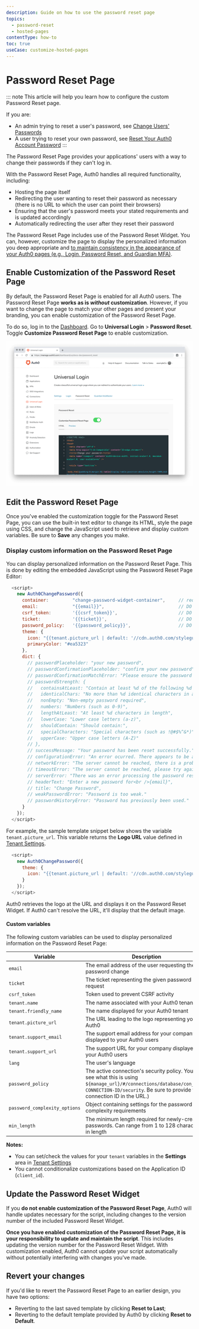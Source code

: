 ```yaml
---
description: Guide on how to use the password reset page
topics:
  - password-reset
  - hosted-pages
contentType: how-to
toc: true
useCase: customize-hosted-pages
---
```

# Password Reset Page

::: note
This article will help you learn how to configure the custom Password Reset page.

If you are:

* An admin trying to reset a user's password, see [Change Users' Passwords](/connections/database/password-change)
* A user trying to reset your own password, see [Reset Your Auth0 Account Password](/support/reset-account-password)
:::

The Password Reset Page provides your applications' users with a way to change their passwords if they can't log in.

With the Password Reset Page, Auth0 handles all required functionality, including:

* Hosting the page itself
* Redirecting the user wanting to reset their password as necessary (there is no URL to which the user can point their browsers)
* Ensuring that the user's password meets your stated requirements and is updated accordingly
* Automatically redirecting the user after they reset their password

The Password Reset Page includes use of the Password Reset Widget. You can, however, customize the page to display the personalized information you deep appropriate and [to maintain consistency in the appearance of your Auth0 pages (e.g., Login, Password Reset, and Guardian MFA)](/universal-login/advanced-customization).

## Enable Customization of the Password Reset Page

By default, the Password Reset Page is enabled for all Auth0 users. The Password Reset Page **works as is *without* customization**. However, if you want to change the page to match your other pages and present your branding, you can enable customization of the Password Reset Page.

To do so, log in to the [Dashboard](${manage_url}/#/password_reset). Go to **Universal Login** > **Password Reset**. Toggle **Customize Password Reset Page** to enable customization. 

![Hosted Password Reset Page](/media/articles/universal-login/password-reset.png)

## Edit the Password Reset Page

Once you've enabled the customization toggle for the Password Reset Page, you can use the built-in text editor to change its HTML, style the page using CSS, and change the JavaScript used to retrieve and display custom variables. Be sure to **Save** any changes you make.

### Display custom information on the Password Reset Page

You can display personalized information on the Password Reset Page. This is done by editing the embedded JavaScript using the Password Reset Page Editor:

```js
  <script>
    new Auth0ChangePassword({
      container:         "change-password-widget-container",     // required
      email:             "{{email}}",                            // DO NOT CHANGE THIS
      csrf_token:        '{{csrf_token}}',                       // DO NOT CHANGE THIS
      ticket:            '{{ticket}}',                           // DO NOT CHANGE THIS
      password_policy:   '{{password_policy}}',                  // DO NOT CHANGE THIS
      theme: {
        icon: "{{tenant.picture_url | default: '//cdn.auth0.com/styleguide/1.0.0/img/badge.png'}}",
        primaryColor: "#ea5323"
      },
      dict: {
        // passwordPlaceholder: "your new password",
        // passwordConfirmationPlaceholder: "confirm your new password",
        // passwordConfirmationMatchError: "Please ensure the password and the confirmation are the same.",
        // passwordStrength: {
        //   containsAtLeast: "Contain at least %d of the following %d types of characters:",
        //   identicalChars: "No more than %d identical characters in a row (such as, \"%s\" not allowed)",
        //   nonEmpty: "Non-empty password required",
        //   numbers: "Numbers (such as 0-9)",
        //   lengthAtLeast: "At least %d characters in length",
        //   lowerCase: "Lower case letters (a-z)",
        //   shouldContain: "Should contain:",
        //   specialCharacters: "Special characters (such as !@#$%^&*)",
        //   upperCase: "Upper case letters (A-Z)"
        // },
        // successMessage: "Your password has been reset successfully.",
        // configurationError: "An error ocurred. There appears to be a misconfiguration in the form.",
        // networkError: "The server cannot be reached, there is a problem with the network.",
        // timeoutError: "The server cannot be reached, please try again.",
        // serverError: "There was an error processing the password reset.",
        // headerText: "Enter a new password for<br />{email}",
        // title: "Change Password",
        // weakPasswordError: "Password is too weak."
        // passwordHistoryError: "Password has previously been used."
      }
    });
  </script>
```

For example, the sample template snippet below shows the variable `tenant.picture_url`. This variable returns the **Logo URL** value defined in [Tenant Settings](${manage_url}/#/tenant).

```js
  <script>
    new Auth0ChangePassword({
      theme: {
        icon: "{{tenant.picture_url | default: '//cdn.auth0.com/styleguide/1.0.0/img/badge.png'}}",
      }
    });
  </script>
```

Auth0 retrieves the logo at the URL and displays it on the Password Reset Widget. If Auth0 can't resolve the URL, it'll display that the default image.

#### Custom variables

The following custom variables can be used to display personalized information on the Password Reset Page:

| Variable | Description |
| - | - |
| `email` | The email address of the user requesting the password change | 
| `ticket` | The ticket representing the given password reset request | 
| `csrf_token` | Token used to prevent CSRF activity | 
| `tenant.name` | The name associated with your Auth0 tenant | 
| `tenant.friendly_name` | The name displayed for your Auth0 tenant | 
| `tenant.picture_url` | The URL leading to the logo representing you in Auth0 | 
| `tenant.support_email` | The support email address for your company displayed to your Auth0 users |
| `tenant.support_url` | The support URL for your company displayed to your Auth0 users | 
| `lang` | The user's language | 
| `password_policy` | The active connection's security policy. You can see what this is using `${manage_url}/#/connections/database/con_YOUR-CONNECTION-ID/security`. Be sure to provide your connection ID in the URL.) |
| `password_complexity_options` | Object containing settings for the password complexity requirements |
| `min_length` | The minimum length required for newly-created passwords. Can range from 1 to 128 characters in length | 

**Notes:**

* You can set/check the values for your `tenant` variables in the **Settings** area in [Tenant Settings](${manage_url}/#/tenant)
* You cannot conditionalize customizations based on the Application ID (`client_id`).

## Update the Password Reset Widget

 If you **do not enable customization of the Password Reset Page**, Auth0 will handle updates necessary for the script, including changes to the version number of the included Password Reset Widget.

**Once you have enabled customization of the Password Reset Page, it is your responsibility to update and maintain the script**. This includes updating the version number for the Password Reset Widget. With customization enabled, Auth0 cannot update your script automatically without potentially interfering with changes you've made. 

## Revert your changes

If you'd like to revert the Password Reset Page to an earlier design, you have two options:

* Reverting to the last saved template by clicking **Reset to Last**;
* Reverting to the default template provided by Auth0 by clicking **Reset to Default**.
